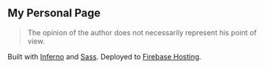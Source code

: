 ## My Personal Page

>The opinion of the author does not necessarily represent his point of view.

Built with [Inferno](https://infernojs.org/) and [Sass](https://sass-lang.com/).
Deployed to [Firebase Hosting](https://firebase.google.com/products/hosting). 
